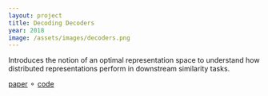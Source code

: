 ```yaml
---
layout: project
title: Decoding Decoders
year: 2018
image: /assets/images/decoders.png
---
```

Introduces the notion of an optimal representation space to understand how distributed representations perform in downstream similarity tasks.

[paper](/assets/files/iclr2018.pdf) &#9900; [code](https://github.com/Babylonpartners/decoding-decoders)